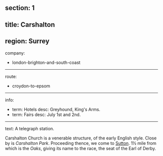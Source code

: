 section: 1
----
title: Carshalton
----
region: Surrey
----
company:
- london-brighton-and-south-coast
----
route:
- croydon-to-epsom
----
info:
- term: Hotels
  desc: Greyhound, King's Arms.
- term: Fairs
  desc: July 1st and 2nd.
----
text: A telegraph station.

Carshalton Church is a venerable structure, of the early English style. Close by is *Carshalton Park*. Proceeding thence, we come to [Sutton](/stations/sutton). 1½ mile from which is the *Oaks*, giving its name to the race, the seat of the Earl of Derby.
